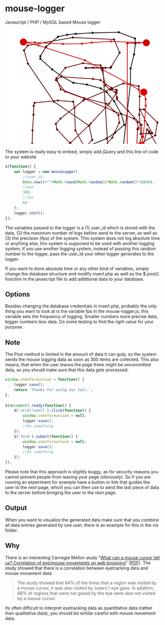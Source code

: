 # mouse-logger
Javascript / PHP / MySQL based Mouse logger 

![Example Output](https://raw.githubusercontent.com/sebastian-meier/mouse-logger/master/thumbnail.png)

The system is really easy to embed, simply add jQuery and this line of code to your website

```javascript
$(function() {
	var logger = new mouseLogger(
		//user_id
		Date.now()+""+Math.round(Math.random()*Math.random()*10000), 
		//max
		300, 
		//fps
		60
	);
	logger.init();
});
```

The variables passed to the logger is a (1) user_id which is stored with the data, (2) the maximum number of logs before send to the server, as well as (3) the precision (fps) of the system. This system does not log absolute time or anything else, this system is supposed to be used with another logging system, if you use another logging system, instead of passing this random number to the logger, pass the user_id your other logger generates to the logger.

If you want to store absolute time or any other kind of variables, simply change the database structure and modify insert.php as well as the $.post() function in the javascript file to add additional data to your database.

## Options
Besides changing the database credentials in insert.php, probably the only thing you want to look at is the variable fps in the mouse-logger.js, this variable sets the frequency of logging. Smaller numbers more precise data, bigger numbers less data. Do some testing to find the right value for your purpose.

## Note
The Post method is limited in the amount of data it can gulp, so the system sends the mouse logging data as soon as 300 items are collected. This also means, that when the user leaves the page there might be uncommitted data, so you should make sure that this data gets processed:

```javascript
window.onbeforeunload = function() {
	logger.save();
	return 'Thanks for using our tool.';
};

$(document).ready(function() {
	$('a[rel!=ext]').click(function() { 
		window.onbeforeunload = null;
		logger.save();
		//Do something
	});
	$('form').submit(function() { 
		window.onbeforeunload = null;
		logger.save(); 
		//Do something
	});
});
```

Please note that this approach is slightly buggy, as for security reasons you cannot prevent people from leaving your page (obviously).
So if you are running an experiment for example have a button or link that guides the user to the next page, which you can then use to send the last piece of data to the server before bringing the user to the next page.

## Output
When you want to visualize the generated data make sure that you combine all data entries generated by one user, there is an example for this in the vis folder.

## Why

There is an interesting Carnegie Mellon study "<a href="http://dl.acm.org/citation.cfm?id=634067.634234" target="_blank">What can a mouse cursor tell us? Correlation of eye/mouse movements on web browsing</a>" (<a href="http://csi.ufs.ac.za/resres/files/Chen.pdf" target="_blank">PDF</a>). The study showed that there is a correlation between eyetracking data and mouse movement data:

> The study showed that 84% of the times that a region was visited by a mouse cursor, it was also visited by (users') eye gaze. In addition, 88% of regions that were not gazed by the eye were also not visited by a mouse cursor.

Its often difficult to interpret eyetracking data as quantitative data (rather than qualitative data), you should be similar careful with mouse movement data.
